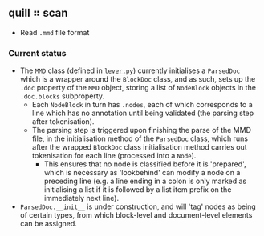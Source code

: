 ## quill ⠶ scan

- Read `.mmd` file format

### Current status

- The `MMD` class (defined in [`lever.py`](lever.py)) currently initialises a
  `ParsedDoc` which is a wrapper around the `BlockDoc` class, and as such,
  sets up the `.doc` property of the `MMD` object, storing a list of `NodeBlock`
  objects in the `.doc.blocks` subproperty.
  - Each `NodeBlock` in turn has `.nodes`, each of which corresponds to a line
    which has no annotation until being validated (the parsing step after tokenisation).
  - The parsing step is triggered upon finishing the parse of the MMD file,
    in the initialisation method of the `ParsedDoc` class, which runs after the
    wrapped `BlockDoc` class initialisation method carries out tokenisation
    for each line (processed into a `Node`).
    - This ensures that no node is classified before it is 'prepared', which is
      necessary as 'lookbehind' can modify a node on a preceding line (e.g. a
      line ending in a colon is only marked as initialising a list if it is followed
      by a list item prefix on the immediately next line).
- `ParsedDoc.__init__` is under construction, and will 'tag' nodes as being of certain
  types, from which block-level and document-level elements can be assigned.
